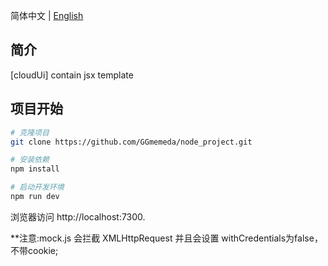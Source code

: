 简体中文 | [English](./README.md)

## 简介
[cloudUi] contain jsx template

## 项目开始

```bash
# 克隆项目
git clone https://github.com/GGmemeda/node_project.git

# 安装依赖
npm install

# 启动开发环境
npm run dev
```
浏览器访问 http://localhost:7300.

**注意:mock.js 会拦截 XMLHttpRequest 并且会设置 withCredentials为false，不带cookie;
